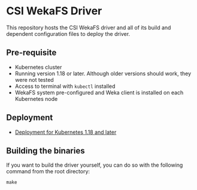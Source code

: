 # CSI WekaFS Driver

This repository hosts the CSI WekaFS driver and all of its build and dependent configuration files to deploy the driver.

## Pre-requisite
- Kubernetes cluster
- Running version 1.18 or later. Although older versions should work, they were not tested
- Access to terminal with `kubectl` installed
- WekaFS system pre-configured and Weka client is installed on each Kubernetes node 

## Deployment
- [Deployment for Kubernetes 1.18 and later](docs/deploy.md)

## Building the binaries
If you want to build the driver yourself, you can do so with the following command from the root directory:

```shell
make
```
